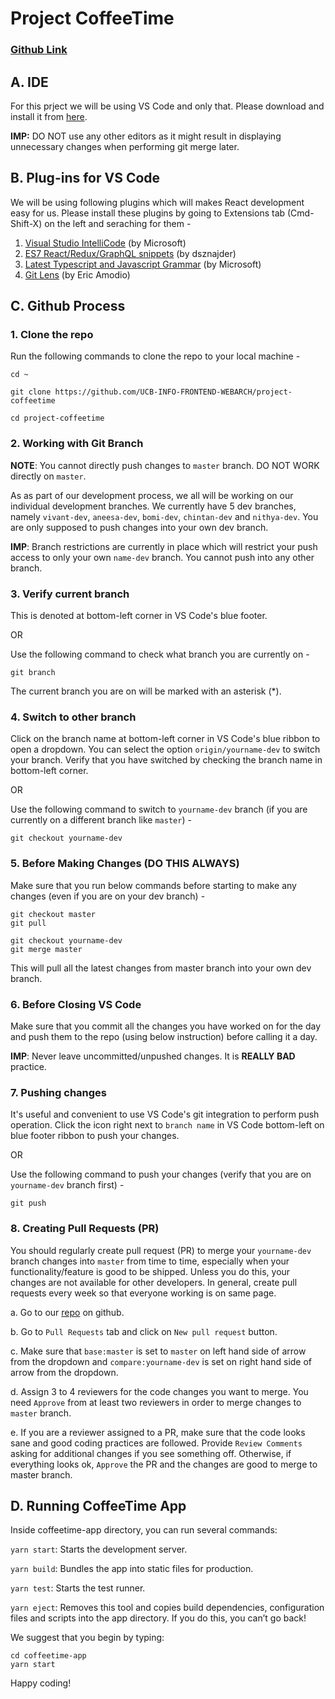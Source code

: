 # Project CoffeeTime 

### [Github Link](https://github.com/UCB-INFO-FRONTEND-WEBARCH/project-coffeetime)

A. IDE
-----------
For this prject we will be using VS Code and only that. Please download and install it from [here](https://code.visualstudio.com/download).

**IMP:** DO NOT use any other editors as it might result in displaying unnecessary changes when performing git merge later.

B. Plug-ins for VS Code
-----------------------
We will be using following plugins which will makes React development easy for us. Please install these plugins by going to Extensions tab (Cmd-Shift-X) on the left and seraching for them -

1. [Visual Studio IntelliCode](https://marketplace.visualstudio.com/items?itemName=VisualStudioExptTeam.vscodeintellicode) (by Microsoft)
2. [ES7 React/Redux/GraphQL snippets](https://marketplace.visualstudio.com/items?itemName=dsznajder.es7-react-js-snippets) (by dsznajder)
3. [Latest Typescript and Javascript Grammar](https://marketplace.visualstudio.com/items?itemName=ms-vscode.typescript-javascript-grammar) (by Microsoft)
4. [Git Lens](https://marketplace.visualstudio.com/items?itemName=eamodio.gitlens) (by Eric Amodio)

C. Github Process
-----------------
### 1. Clone the repo
Run the following commands to clone the repo to your local machine -
```
cd ~

git clone https://github.com/UCB-INFO-FRONTEND-WEBARCH/project-coffeetime

cd project-coffeetime
```

### 2. Working with Git Branch
**NOTE**: You cannot directly push changes to `master` branch. DO NOT WORK directly on `master`.    

As as part of our development process, we all will be working on our individual development branches. We currently have 5 dev branches, namely `vivant-dev`, `aneesa-dev`, `bomi-dev`, `chintan-dev` and `nithya-dev`. You are only supposed to push changes into your own dev branch.

**IMP**: Branch restrictions are currently in place which will restrict your push access to only your own `name-dev` branch. You cannot push into any other branch.

### 3. Verify current branch
This is denoted at bottom-left corner in VS Code's blue footer.

OR

Use the following command to check what branch you are currently on -
```
git branch
```
The current branch you are on will be marked with an asterisk (*).

### 4. Switch to other branch
Click on the branch name at bottom-left corner in VS Code's blue ribbon to open a dropdown. You can select the option `origin/yourname-dev` to switch your branch. Verify that you have switched by checking the branch name in bottom-left corner.

OR

Use the following command to switch to `yourname-dev` branch (if you are currently on a different branch like `master`) -
```
git checkout yourname-dev
```

### 5. Before Making Changes (DO THIS ALWAYS)
Make sure that you run below commands before starting to make any changes (even if you are on your dev branch) -
```
git checkout master
git pull

git checkout yourname-dev
git merge master
```
This will pull all the latest changes from master branch into your own dev branch.

### 6. Before Closing VS Code
Make sure that you commit all the changes you have worked on for the day and push them to the repo (using below instruction) before calling it a day.

**IMP**: Never leave uncommitted/unpushed changes. It is **REALLY BAD** practice.

### 7. Pushing changes
It's useful and convenient to use VS Code's git integration to perform push operation. Click the icon right next to `branch name` in VS Code bottom-left on blue footer ribbon to push your changes.

OR

Use the following command to push your changes (verify that you are on `yourname-dev` branch first) -
```
git push
```

### 8. Creating Pull Requests (PR)
You should regularly create pull request (PR) to merge your `yourname-dev` branch changes into `master` from time to time, especially when your functionality/feature is good to be shipped. Unless you do this, your changes are not available for other developers. In general, create pull requests every week so that everyone working is on same page.

a. Go to our [repo](https://github.com/UCB-INFO-FRONTEND-WEBARCH/project-coffeetime) on github.

b. Go to `Pull Requests` tab and click on `New pull request` button.

c. Make sure that `base:master` is set to `master` on left hand side of arrow from the dropdown and `compare:yourname-dev` is set on right hand side of arrow from the dropdown.

d. Assign 3 to 4 reviewers for the code changes you want to merge. You need `Approve` from at least two reviewers in order to merge changes to `master` branch.

e. If you are a reviewer assigned to a PR, make sure that the code looks sane and good coding practices are followed. Provide `Review Comments` asking for additional changes if you see something off. Otherwise, if everything looks ok, `Approve` the PR and the changes are good to merge to master branch.

D. Running CoffeeTime App
-------------------------
Inside coffeetime-app directory, you can run several commands:

`yarn start`: Starts the development server.

`yarn build`: Bundles the app into static files for production.

`yarn test`: Starts the test runner.

`yarn eject`: Removes this tool and copies build dependencies, configuration files and scripts into the app directory. If you do this, you can’t go back!

We suggest that you begin by typing:
```
cd coffeetime-app
yarn start
```

Happy coding!